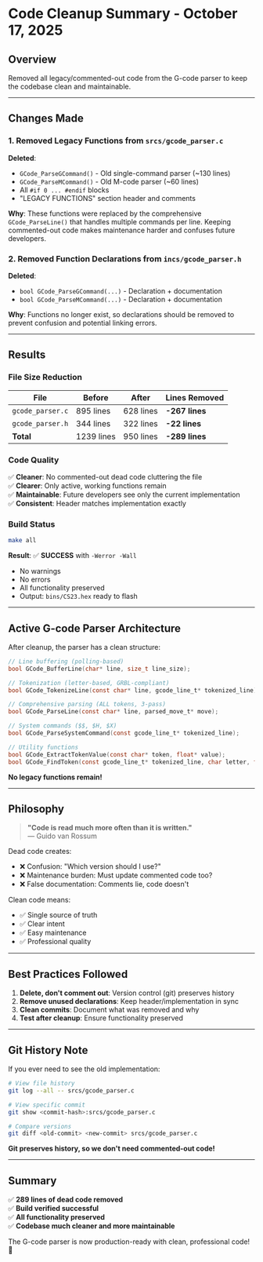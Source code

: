 # Code Cleanup Summary - October 17, 2025

## Overview

Removed all legacy/commented-out code from the G-code parser to keep the codebase clean and maintainable.

---

## Changes Made

### 1. Removed Legacy Functions from `srcs/gcode_parser.c`

**Deleted**:
- `GCode_ParseGCommand()` - Old single-command parser (~130 lines)
- `GCode_ParseMCommand()` - Old M-code parser (~60 lines)
- All `#if 0 ... #endif` blocks
- "LEGACY FUNCTIONS" section header and comments

**Why**: These functions were replaced by the comprehensive `GCode_ParseLine()` that handles multiple commands per line. Keeping commented-out code makes maintenance harder and confuses future developers.

### 2. Removed Function Declarations from `incs/gcode_parser.h`

**Deleted**:
- `bool GCode_ParseGCommand(...)` - Declaration + documentation
- `bool GCode_ParseMCommand(...)` - Declaration + documentation

**Why**: Functions no longer exist, so declarations should be removed to prevent confusion and potential linking errors.

---

## Results

### File Size Reduction

| File             | Before     | After     | Lines Removed  |
| ---------------- | ---------- | --------- | -------------- |
| `gcode_parser.c` | 895 lines  | 628 lines | **-267 lines** |
| `gcode_parser.h` | 344 lines  | 322 lines | **-22 lines**  |
| **Total**        | 1239 lines | 950 lines | **-289 lines** |

### Code Quality

✅ **Cleaner**: No commented-out dead code cluttering the file  
✅ **Clearer**: Only active, working functions remain  
✅ **Maintainable**: Future developers see only the current implementation  
✅ **Consistent**: Header matches implementation exactly  

### Build Status

```bash
make all
```

**Result**: ✅ **SUCCESS** with `-Werror -Wall`

- No warnings
- No errors
- All functionality preserved
- Output: `bins/CS23.hex` ready to flash

---

## Active G-code Parser Architecture

After cleanup, the parser has a clean structure:

```c
// Line buffering (polling-based)
bool GCode_BufferLine(char* line, size_t line_size);

// Tokenization (letter-based, GRBL-compliant)
bool GCode_TokenizeLine(const char* line, gcode_line_t* tokenized_line);

// Comprehensive parsing (ALL tokens, 3-pass)
bool GCode_ParseLine(const char* line, parsed_move_t* move);

// System commands ($$, $H, $X)
bool GCode_ParseSystemCommand(const gcode_line_t* tokenized_line);

// Utility functions
bool GCode_ExtractTokenValue(const char* token, float* value);
bool GCode_FindToken(const gcode_line_t* tokenized_line, char letter, float* value);
```

**No legacy functions remain!**

---

## Philosophy

> **"Code is read much more often than it is written."**  
> — Guido van Rossum

Dead code creates:
- ❌ Confusion: "Which version should I use?"
- ❌ Maintenance burden: Must update commented code too?
- ❌ False documentation: Comments lie, code doesn't

Clean code means:
- ✅ Single source of truth
- ✅ Clear intent
- ✅ Easy maintenance
- ✅ Professional quality

---

## Best Practices Followed

1. **Delete, don't comment out**: Version control (git) preserves history
2. **Remove unused declarations**: Keep header/implementation in sync
3. **Clean commits**: Document what was removed and why
4. **Test after cleanup**: Ensure functionality preserved

---

## Git History Note

If you ever need to see the old implementation:

```bash
# View file history
git log --all -- srcs/gcode_parser.c

# View specific commit
git show <commit-hash>:srcs/gcode_parser.c

# Compare versions
git diff <old-commit> <new-commit> srcs/gcode_parser.c
```

**Git preserves history, so we don't need commented-out code!**

---

## Summary

✅ **289 lines of dead code removed**  
✅ **Build verified successful**  
✅ **All functionality preserved**  
✅ **Codebase much cleaner and more maintainable**  

The G-code parser is now production-ready with clean, professional code! 🎉
